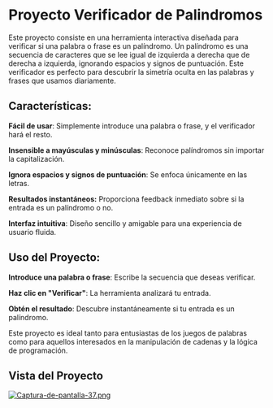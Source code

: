 # Proyecto Verificador de Palindromos

Este proyecto consiste en una herramienta interactiva diseñada para verificar si una palabra o frase es un palíndromo. Un palíndromo es una secuencia de caracteres que se lee igual de izquierda a derecha que de derecha a izquierda, ignorando espacios y signos de puntuación. Este verificador es perfecto para descubrir la simetría oculta en las palabras y frases que usamos diariamente.

## Características:
**Fácil de usar**: Simplemente introduce una palabra o frase, y el verificador hará el resto.

**Insensible a mayúsculas y minúsculas**: Reconoce palíndromos sin importar la capitalización.

**Ignora espacios y signos de puntuación**: Se enfoca únicamente en las letras.

**Resultados instantáneos:** Proporciona feedback inmediato sobre si la entrada es un palíndromo o no.

**Interfaz intuitiva**: Diseño sencillo y amigable para una experiencia de usuario fluida.

## Uso del Proyecto:
**Introduce una palabra o frase**: Escribe la secuencia que deseas verificar.

**Haz clic en "Verificar"**: La herramienta analizará tu entrada.

**Obtén el resultado**: Descubre instantáneamente si tu entrada es un palíndromo.

Este proyecto es ideal tanto para entusiastas de los juegos de palabras como para aquellos interesados en la manipulación de cadenas y la lógica de programación.

## Vista del Proyecto
[![Captura-de-pantalla-37.png](https://i.postimg.cc/0yL7G47Z/Captura-de-pantalla-37.png)](https://postimg.cc/5XSHbn7F)
